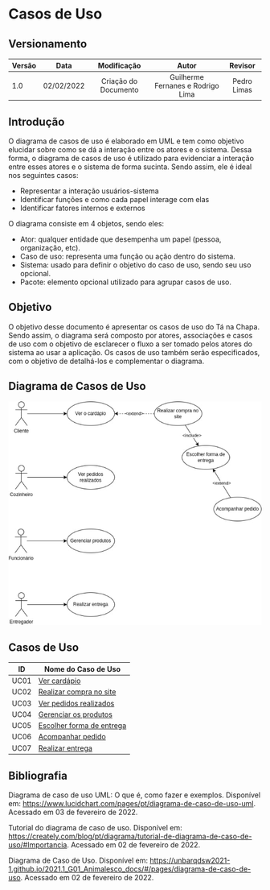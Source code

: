 # Casos de Uso

## Versionamento

| Versão |    Data    |     Modificação      |               Autor               |   Revisor   |
| ------ | :--------: | :------------------: | :-------------------------------: | :---------: |
| 1.0    | 02/02/2022 | Criação do Documento | Guilherme Fernanes e Rodrigo Lima | Pedro Limas |

## Introdução

O diagrama de casos de uso é elaborado em UML e tem como objetivo elucidar sobre como se dá a interação entre os atores e o sistema. Dessa forma, o diagrama de casos de uso é utilizado para evidenciar a interação entre esses atores e o sistema de forma sucinta. Sendo assim, ele é ideal nos seguintes casos:
- Representar a interação usuários-sistema
- Identificar funções e como cada papel interage com elas
- Identificar fatores internos e externos

O diagrama consiste em 4 objetos, sendo eles:
- Ator: qualquer entidade que desempenha um papel (pessoa, organização, etc).
- Caso de uso: representa uma função ou ação dentro do sistema.
- Sistema: usado para definir o objetivo do caso de uso, sendo seu uso opcional.
- Pacote: elemento opcional utilizado para agrupar casos de uso.

## Objetivo

O objetivo desse documento é apresentar os casos de uso do Tá na Chapa. Sendo assim, o diagrama será composto por atores, associações e casos de uso com o objetivo de esclarecer o fluxo a ser tomado pelos atores do sistema ao usar a aplicação. Os casos de uso também serão especificados, com o objetivo de detalhá-los e complementar o diagrama. 

## Diagrama de Casos de Uso

![Diagrama de Casos de Uso](./../../assets/images/diagrama_casos_de_uso.jpg)

## Casos de Uso

| ID   | Nome do Caso de Uso                                                     |
| ---- | ----------------------------------------------------------------------- |
| UC01 | [Ver cardápio](./../../pages/fase_01/casos_de_uso/uc01.md)              |
| UC02 | [Realizar compra no site](./../../pages/fase_01/casos_de_uso/uc02.md)   |
| UC03 | [Ver pedidos realizados](./../../pages/fase_01/casos_de_uso/uc03.md)    |
| UC04 | [Gerenciar os produtos](./../../pages/fase_01/casos_de_uso/uc04.md)     |
| UC05 | [Escolher forma de entrega](./../../pages/fase_01/casos_de_uso/uc05.md) |
| UC06 | [Acompanhar pedido](./../../pages/fase_01/casos_de_uso/uc06.md)         |
| UC07 | [Realizar entrega](./../../pages/fase_01/casos_de_uso/uc07.md)          |

## Bibliografia

Diagrama de caso de uso UML: O que é, como fazer e exemplos. Disponível em: https://www.lucidchart.com/pages/pt/diagrama-de-caso-de-uso-uml. Acessado em 03 de fevereiro de 2022.</p>
Tutorial do diagrama de caso de uso. Disponível em: https://creately.com/blog/pt/diagrama/tutorial-de-diagrama-de-caso-de-uso/#Importancia. Acessado em 02 de fevereiro de 2022.</p>
Diagrama de Caso de Uso. Disponível em: https://unbarqdsw2021-1.github.io/2021.1_G01_Animalesco_docs/#/pages/diagrama-de-caso-de-uso. Acessado em 02 de fevereiro de 2022.</p>